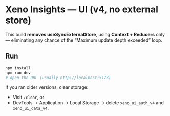 # Xeno Insights — UI (v4, no external store)

This build **removes useSyncExternalStore**, using **Context + Reducers** only — eliminating any chance of the “Maximum update depth exceeded” loop.

## Run
```bash
npm install
npm run dev
# open the URL (usually http://localhost:5173)
```

If you ran older versions, clear storage:
- Visit `/clear`, or
- DevTools → Application → Local Storage → delete `xeno_ui_auth_v4` and `xeno_ui_data_v4`.
